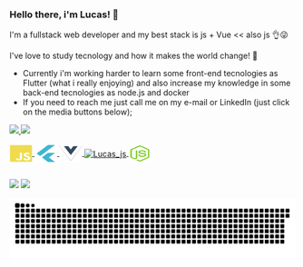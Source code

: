 ### Hello there, i'm Lucas! 👋

I'm a fullstack web developer and my best stack is js + Vue << also js 👌😜
    
I've love to study tecnology and how it makes the world change! 🚀<br>
- Currently i'm working harder to learn some front-end tecnologies as Flutter (what i really enjoying) and also increase my knowledge in some 
back-end tecnologies as node.js and docker
- If you need to reach me just call me on my e-mail or LinkedIn (just click on the media buttons below);

<div>
  <a href="https://github.com/Luckmenez">
  <img height="180em" src="https://github-readme-stats.vercel.app/api?username=Luckmenez&show_icons=true&theme=darcula&include_all_commits=true&count_private=true">
  <img height="180em" src="https://github-readme-stats.vercel.app/api/top-langs/?username=Luckmenez&layout=compact&langs_count=16&theme=darcula"
</div>

<div style="display: inline_block"><br>
  <img align="center" alt="Lucas_js" height="30" width="40" src="https://raw.githubusercontent.com/devicons/devicon/master/icons/javascript/javascript-plain.svg">
  <img align="center" alt="Lucas_js" height="30" width="40" src="https://raw.githubusercontent.com/devicons/devicon/master/icons/flutter/flutter-plain.svg">
  <img align="center" alt="Lucas_js" height="30" width="40" src="https://raw.githubusercontent.com/devicons/devicon/master/icons/vuejs/vuejs-plain.svg">
  <img align="center" alt="Lucas_js" height="30" width="40" src="https://raw.githubusercontent.com/devicons/devicon/master/icons/reactjs/reactjs-plain.svg">
  <img align="center" alt="Lucas_js" height="30" width="40" src="https://raw.githubusercontent.com/devicons/devicon/master/icons/nodejs/nodejs-plain.svg">
</div>

##
    
<div>
  <a href="https://www.linkedin.com/in/lucas-silva-menezes/" target="_blank"><img src="https://img.shields.io/badge/-Linkedin-%230077B5?style=for-the-badge&logo-linkedin&logoColor=white" target="_blank"></a>
  <a href="mailto:luckmenez@gmail.com" target="_blank"><img src="https://img.shields.io/badge/Gmail-D14836?style=for-the-badge&logo=gmail&logoColor=white"></a>
</div>

    
 ![Snake animation](https://github.com/Luckmenez/Luckmenez/blob/output/github-contribution-grid-snake.svg)



<!--
**Luckmenez/Luckmenez** is a ✨ _special_ ✨ repository because its `README.md` (this file) appears on your GitHub profile.

Here are some ideas to get you started:

- 🔭 I’m currently working on ...
- 🌱 I’m currently learning ...
- 👯 I’m looking to collaborate on ...
- 🤔 I’m looking for help with ...
- 💬 Ask me about ...
- 📫 How to reach me: ...
- 😄 Pronouns: ...
- ⚡ Fun fact: ...
-->

